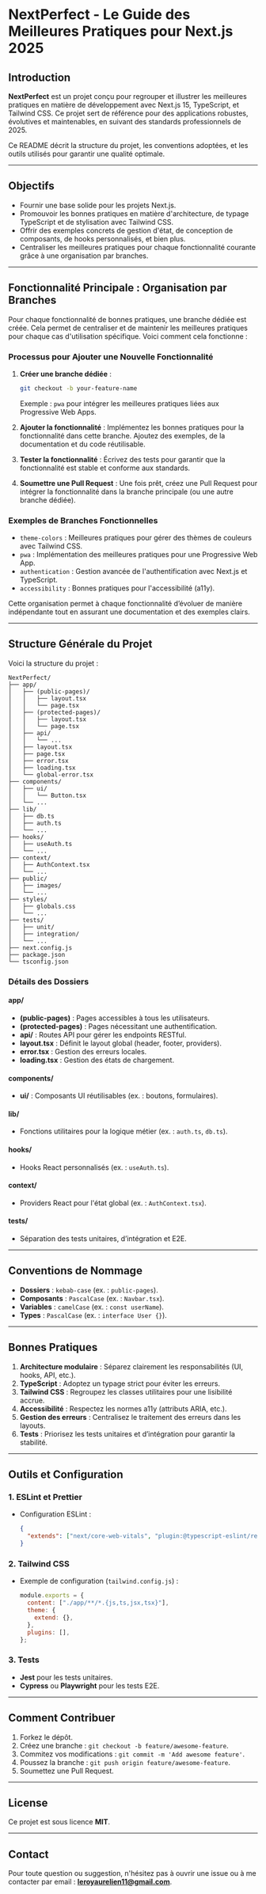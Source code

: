# NextPerfect - Le Guide des Meilleures Pratiques pour Next.js 2025

## Introduction

**NextPerfect** est un projet conçu pour regrouper et illustrer les meilleures pratiques en matière de développement avec Next.js 15, TypeScript, et Tailwind CSS. Ce projet sert de référence pour des applications robustes, évolutives et maintenables, en suivant des standards professionnels de 2025.

Ce README décrit la structure du projet, les conventions adoptées, et les outils utilisés pour garantir une qualité optimale.

---

## Objectifs

- Fournir une base solide pour les projets Next.js.
- Promouvoir les bonnes pratiques en matière d'architecture, de typage TypeScript et de stylisation avec Tailwind CSS.
- Offrir des exemples concrets de gestion d'état, de conception de composants, de hooks personnalisés, et bien plus.
- Centraliser les meilleures pratiques pour chaque fonctionnalité courante grâce à une organisation par branches.

---

## Fonctionnalité Principale : Organisation par Branches

Pour chaque fonctionnalité de bonnes pratiques, une branche dédiée est créée. Cela permet de centraliser et de maintenir les meilleures pratiques pour chaque cas d'utilisation spécifique. Voici comment cela fonctionne :

### Processus pour Ajouter une Nouvelle Fonctionnalité

1. **Créer une branche dédiée** :

   ```bash
   git checkout -b your-feature-name
   ```

   Exemple : `pwa` pour intégrer les meilleures pratiques liées aux Progressive Web Apps.

2. **Ajouter la fonctionnalité** :
   Implémentez les bonnes pratiques pour la fonctionnalité dans cette branche. Ajoutez des exemples, de la documentation et du code réutilisable.

3. **Tester la fonctionnalité** :
   Écrivez des tests pour garantir que la fonctionnalité est stable et conforme aux standards.

4. **Soumettre une Pull Request** :
   Une fois prêt, créez une Pull Request pour intégrer la fonctionnalité dans la branche principale (ou une autre branche dédiée).

### Exemples de Branches Fonctionnelles

- `theme-colors` : Meilleures pratiques pour gérer des thèmes de couleurs avec Tailwind CSS.
- `pwa` : Implémentation des meilleures pratiques pour une Progressive Web App.
- `authentication` : Gestion avancée de l'authentification avec Next.js et TypeScript.
- `accessibility` : Bonnes pratiques pour l'accessibilité (a11y).

Cette organisation permet à chaque fonctionnalité d’évoluer de manière indépendante tout en assurant une documentation et des exemples clairs.

---

## Structure Générale du Projet

Voici la structure du projet :

```
NextPerfect/
├── app/
│   ├── (public-pages)/
│   │   ├── layout.tsx
│   │   └── page.tsx
│   ├── (protected-pages)/
│   │   ├── layout.tsx
│   │   └── page.tsx
│   ├── api/
│   │   └── ...
│   ├── layout.tsx
│   ├── page.tsx
│   ├── error.tsx
│   ├── loading.tsx
│   └── global-error.tsx
├── components/
│   ├── ui/
│   │   └── Button.tsx
│   └── ...
├── lib/
│   ├── db.ts
│   ├── auth.ts
│   └── ...
├── hooks/
│   ├── useAuth.ts
│   └── ...
├── context/
│   ├── AuthContext.tsx
│   └── ...
├── public/
│   ├── images/
│   └── ...
├── styles/
│   ├── globals.css
│   └── ...
├── tests/
│   ├── unit/
│   ├── integration/
│   └── ...
├── next.config.js
├── package.json
└── tsconfig.json
```

### Détails des Dossiers

#### **app/**

- **(public-pages)** : Pages accessibles à tous les utilisateurs.
- **(protected-pages)** : Pages nécessitant une authentification.
- **api/** : Routes API pour gérer les endpoints RESTful.
- **layout.tsx** : Définit le layout global (header, footer, providers).
- **error.tsx** : Gestion des erreurs locales.
- **loading.tsx** : Gestion des états de chargement.

#### **components/**

- **ui/** : Composants UI réutilisables (ex. : boutons, formulaires).

#### **lib/**

- Fonctions utilitaires pour la logique métier (ex. : `auth.ts`, `db.ts`).

#### **hooks/**

- Hooks React personnalisés (ex. : `useAuth.ts`).

#### **context/**

- Providers React pour l'état global (ex. : `AuthContext.tsx`).

#### **tests/**

- Séparation des tests unitaires, d’intégration et E2E.

---

## Conventions de Nommage

- **Dossiers** : `kebab-case` (ex. : `public-pages`).
- **Composants** : `PascalCase` (ex. : `Navbar.tsx`).
- **Variables** : `camelCase` (ex. : `const userName`).
- **Types** : `PascalCase` (ex. : `interface User {}`).

---

## Bonnes Pratiques

1. **Architecture modulaire** : Séparez clairement les responsabilités (UI, hooks, API, etc.).
2. **TypeScript** : Adoptez un typage strict pour éviter les erreurs.
3. **Tailwind CSS** : Regroupez les classes utilitaires pour une lisibilité accrue.
4. **Accessibilité** : Respectez les normes a11y (attributs ARIA, etc.).
5. **Gestion des erreurs** : Centralisez le traitement des erreurs dans les layouts.
6. **Tests** : Priorisez les tests unitaires et d’intégration pour garantir la stabilité.

---

## Outils et Configuration

### 1. ESLint et Prettier

- Configuration ESLint :
  ```json
  {
    "extends": ["next/core-web-vitals", "plugin:@typescript-eslint/recommended"]
  }
  ```

### 2. Tailwind CSS

- Exemple de configuration (`tailwind.config.js`) :
  ```javascript
  module.exports = {
    content: ["./app/**/*.{js,ts,jsx,tsx}"],
    theme: {
      extend: {},
    },
    plugins: [],
  };
  ```

### 3. Tests

- **Jest** pour les tests unitaires.
- **Cypress** ou **Playwright** pour les tests E2E.

---

## Comment Contribuer

1. Forkez le dépôt.
2. Créez une branche : `git checkout -b feature/awesome-feature`.
3. Commitez vos modifications : `git commit -m 'Add awesome feature'`.
4. Poussez la branche : `git push origin feature/awesome-feature`.
5. Soumettez une Pull Request.

---

## License

Ce projet est sous licence **MIT**.

---

## Contact

Pour toute question ou suggestion, n'hésitez pas à ouvrir une issue ou à me contacter par email : **[leroyaurelien11@gmail.com](mailto:leroyaurelien11@gmail.com)**.
